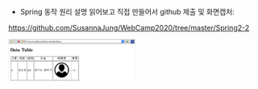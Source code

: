 - Spring 동작 원리 설명 읽어보고 직접 만들어서 github 제출 및 화면캡처:

https://github.com/SusannaJung/WebCamp2020/tree/master/Spring2-2

<img src = "mainview.png" width="50%">